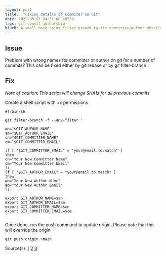 ```yaml
---
layout: post
title:  "Fixing details of commiter on Git"
date: 2022-05-01 04:21:00 +0530
tags: git commit authorship
blurb: A small hack using filter-branch to fix committer/author details on git
---
```


## Issue

Problem with wrong names for committer or author on git for a number of commits? This can be fixed either by git rebase or by git filter-branch.

## Fix

*Note of caution: This script will change SHA1s for all previous commits.*

Create a shell script with +x permissions

```
#!/bin/sh
 
git filter-branch -f --env-filter '
 
an="$GIT_AUTHOR_NAME"
am="$GIT_AUTHOR_EMAIL"
cn="$GIT_COMMITTER_NAME"
cm="$GIT_COMMITTER_EMAIL"
 
if [ "$GIT_COMMITTER_EMAIL" = "your@email.to.match" ]
then
cn="Your New Committer Name"
cm="Your New Committer Email"
fi
if [ "$GIT_AUTHOR_EMAIL" = "your@email.to.match" ]
then
an="Your New Author Name"
am="Your New Author Email"
fi
 
export GIT_AUTHOR_NAME=$an
export GIT_AUTHOR_EMAIL=$am
export GIT_COMMITTER_NAME=$cn
export GIT_COMMITTER_EMAIL=$cm
'
```

Once done, run the push command to update origin. Please note that this will override the origin

```
git push origin +main
```

Source(s): 
[1](https://gist.github.com/ecentinela/199670/7fdb39cbfc2890820c8e8ef64e1184716a24f1cc)
[2](https://stackoverflow.com/questions/2919878/git-rewrite-previous-commit-usernames-and-emails)
[3](https://stackoverflow.com/questions/68384486/how-do-i-properly-change-the-author-of-a-commit-for-the-past-few-commits-in-gith)
